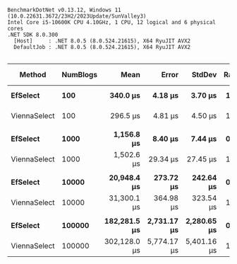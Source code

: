 ```

BenchmarkDotNet v0.13.12, Windows 11 (10.0.22631.3672/23H2/2023Update/SunValley3)
Intel Core i5-10600K CPU 4.10GHz, 1 CPU, 12 logical and 6 physical cores
.NET SDK 8.0.300
  [Host]     : .NET 8.0.5 (8.0.524.21615), X64 RyuJIT AVX2
  DefaultJob : .NET 8.0.5 (8.0.524.21615), X64 RyuJIT AVX2


```
| Method       | NumBlogs | Mean         | Error       | StdDev      | Ratio | RatioSD | Gen0       | Gen1      | Gen2     | Allocated   | Alloc Ratio |
|------------- |--------- |-------------:|------------:|------------:|------:|--------:|-----------:|----------:|---------:|------------:|------------:|
| **EfSelect**     | **100**      |     **340.0 μs** |     **4.18 μs** |     **3.70 μs** |  **1.15** |    **0.02** |    **23.4375** |    **3.9063** |        **-** |   **145.85 KB** |        **1.28** |
| ViennaSelect | 100      |     296.5 μs |     4.81 μs |     4.50 μs |  1.00 |    0.00 |    17.5781 |    2.9297 |        - |   113.61 KB |        1.00 |
|              |          |              |             |             |       |         |            |           |          |             |             |
| **EfSelect**     | **1000**     |   **1,156.8 μs** |     **8.40 μs** |     **7.44 μs** |  **0.77** |    **0.02** |   **164.0625** |   **70.3125** |        **-** |  **1029.29 KB** |        **1.08** |
| ViennaSelect | 1000     |   1,502.6 μs |    29.34 μs |    27.45 μs |  1.00 |    0.00 |   148.4375 |   85.9375 |        - |    950.6 KB |        1.00 |
|              |          |              |             |             |       |         |            |           |          |             |             |
| **EfSelect**     | **10000**    |  **20,948.4 μs** |   **273.72 μs** |   **242.64 μs** |  **0.67** |    **0.01** |  **1562.5000** |  **718.7500** | **187.5000** |  **9823.86 KB** |        **1.04** |
| ViennaSelect | 10000    |  31,300.1 μs |   364.98 μs |   323.54 μs |  1.00 |    0.00 |  1437.5000 |  812.5000 | 156.2500 |  9478.98 KB |        1.00 |
|              |          |              |             |             |       |         |            |           |          |             |             |
| **EfSelect**     | **100000**   | **182,281.5 μs** | **2,731.17 μs** | **2,280.65 μs** |  **0.61** |    **0.01** | **13000.0000** | **4666.6667** | **333.3333** | **95701.59 KB** |        **0.98** |
| ViennaSelect | 100000   | 302,128.0 μs | 5,774.17 μs | 5,401.16 μs |  1.00 |    0.00 | 11000.0000 | 5000.0000 |        - | 97969.66 KB |        1.00 |
